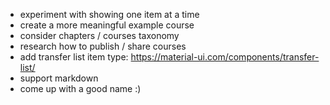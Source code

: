 - experiment with showing one item at a time
- create a more meaningful example course
- consider chapters / courses taxonomy
- research how to publish / share courses
- add transfer list item type: https://material-ui.com/components/transfer-list/
- support markdown
- come up with a good name :)

